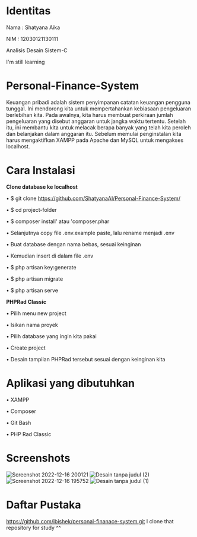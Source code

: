 # Identitas
Nama  : Shatyana Aika 

NIM   : 12030121130111

Analisis Desain Sistem-C

I'm still learning

# Personal-Finance-System
Keuangan pribadi adalah sistem penyimpanan catatan keuangan pengguna tunggal. Ini mendorong kita untuk mempertahankan kebiasaan pengeluaran berlebihan kita. Pada awalnya, kita harus membuat perkiraan jumlah pengeluaran yang disebut anggaran untuk jangka waktu tertentu. Setelah itu, ini membantu kita untuk melacak berapa banyak yang telah kita peroleh dan belanjakan dalam anggaran itu.
Sebelum memulai penginstalan kita harus mengaktifkan XAMPP pada Apache dan MySQL untuk mengakses localhost.


# Cara Instalasi

**Clone database ke localhost**

•	$ git clone https://github.com/ShatyanaAI/Personal-Finance-System/

•	$ cd project-folder

•	$ composer install' atau 'composer.phar

•	Selanjutnya copy file .env.example paste, lalu rename menjadi .env

•	Buat database dengan nama bebas, sesuai keinginan 

•	Kemudian insert di dalam file .env

•	$ php artisan key:generate

•	$ php artisan migrate

•	$ php artisan serve

**PHPRad Classic**

•	Pilih menu new project

•	Isikan nama proyek

•	Pilih database yang ingin kita pakai

•	Create project

•	Desain tampilan PHPRad tersebut sesuai dengan keinginan kita

# Aplikasi yang dibutuhkan

•	XAMPP

•	Composer

•	Git Bash

•	PHP Rad Classic


# Screenshots

![Screenshot 2022-12-16 200121](https://user-images.githubusercontent.com/119637481/208301101-51eed599-b109-4382-b063-ea2105bb5298.jpg)
![Desain tanpa judul (2)](https://user-images.githubusercontent.com/119637481/208301108-08a63cf9-ec6e-4dca-95b7-e137abbdee4b.png)
![Screenshot 2022-12-16 195752](https://user-images.githubusercontent.com/119637481/208306633-7dbf3082-d8c9-4d0e-b712-0659084b3cde.jpg)
![Desain tanpa judul (1)](https://user-images.githubusercontent.com/119637481/208301112-c818c044-8693-4db5-b0ed-4f69a1f866b5.png)

# Daftar Pustaka
https://github.com/ibishek/personal-finanace-system.git
I clone that repository for study ^^
